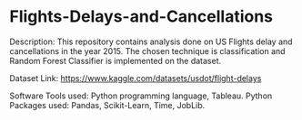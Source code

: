 # Flights-Delays-and-Cancellations
Description:
This repository contains analysis done on US Flights delay and cancellations in the year 2015.
The chosen technique is classification and Random Forest Classifier is implemented on the dataset.

Dataset Link: https://www.kaggle.com/datasets/usdot/flight-delays

Software Tools used: Python programming language, Tableau.
Python Packages used: Pandas, Scikit-Learn, Time, JobLib.
